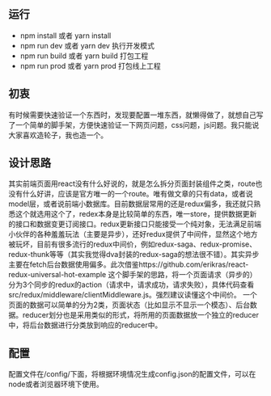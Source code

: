 ## 运行
- npm install 或者 yarn install 
- npm run dev 或者 yarn dev 执行开发模式
- npm run build 或者 yarn build 打包工程
- npm run prod 或者 yarn prod 打包线上工程

## 初衷
有时候需要快速验证一个东西时，发现要配置一堆东西，就懒得做了，就想自己写了一个简单的脚手架，方便快速验证一下网页问题，css问题，js问题。我只能说大家喜欢造轮子，我也造一个。
## 设计思路
其实前端页面用react没有什么好说的，就是怎么拆分页面封装组件之类，route也没有什么好讲，应该是官方唯一的一个route。唯有做文章的只有data，或者说model层，或者说前端小数据库。目前数据层常用的还是redux偏多，我还就只熟悉这个就选用这个了，redex本身是比较简单的东西，唯一store，提供数据更新的接口和数据变更订阅接口。redux更新接口只能接受一个纯对象，无法满足前端小伙伴的各种羞羞玩法（主要是异步），还好redux提供了中间件，显然这个地方被玩坏，目前有很多流行的redux中间价，例如redux-saga、redux-promise、redux-thunk等等（其实我觉得dva封装的redux-saga的想法很不错）。其实异步主要在fetch后台数据使用偏多。此次借鉴https://github.com/erikras/react-redux-universal-hot-example 这个脚手架的思路，将一个页面请求（异步的）分为3个同步的redux的action（请求中，请求成功，请求失败），具体代码查看src/redux/middleware/clientMiddleware.js。强烈建议读懂这个中间价。
一个页面的数据可以简单的分为2类，页面状态（比如显示不显示一个模态）、后台数据。reducer划分也是采用类似的形式，将所用的页面数据放一个独立的reducer中，将后台数据进行分类放到响应的reducer中。

## 配置
配置文件在/config/下面，将根据环境情况生成config.json的配置文件，可以在node或者浏览器环境下使用。

